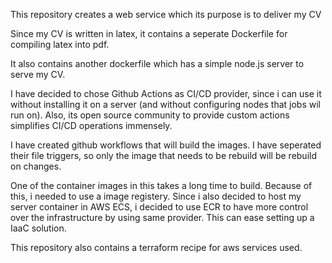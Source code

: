 This repository creates a web service which its purpose is to deliver my CV

Since my CV is written in latex, it contains a seperate Dockerfile for compiling latex into pdf.

It also contains another dockerfile which has a simple node.js server to serve my CV.

I have decided to chose Github Actions as CI/CD provider, since i can use it without installing it on a server (and without configuring nodes that jobs wil run on). Also, its open source community to provide custom actions simplifies CI/CD operations immensely.   

I have created github workflows that will build the images. I have seperated their file triggers, so only the image that needs to be rebuild will be rebuild on changes.

One of the container images in this takes a long time to build. Because of this, i needed to use a image registery. Since i also decided to host my server container in AWS ECS, i decided to use ECR to have more control over the infrastructure by using same provider. This can ease setting up a IaaC solution. 

This repository also contains a terraform recipe for aws services used.